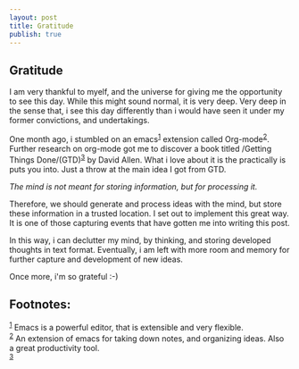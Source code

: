 ```yaml
---
layout: post
title: Gratitude
publish: true
---
```


## Gratitude<a id="sec-1"></a>

I am very thankful to myelf, and the universe for giving me the opportunity to see
this day. While this might sound normal, it is very deep. Very deep in the
sense that, i see this day differently than i would have seen it under my
former convictions, and undertakings.

One month ago, i stumbled on an emacs<sup><a id="fnr.1" class="footref" href="#fn.1">1</a></sup> extension called Org-mode<sup><a id="fnr.2" class="footref" href="#fn.2">2</a></sup>. Further
research on org-mode got me to discover a book titled /Getting Things Done/(GTD)<sup><a id="fnr.3" class="footref" href="#fn.3">3</a></sup> by David
Allen. What i love about it is the practically is puts you into. Just a throw
at the main idea I got from GTD.

*The mind is not meant for storing information, but for processing it.*

Therefore, we should generate and process ideas with the mind, but store these
information in a trusted location. I set out to implement this great way. It is
one of those capturing events that have gotten me into writing this post.

In this way, i can declutter my mind, by thinking, and storing developed
thoughts in text format. Eventually, i am left with more room and memory for
further capture and development of new ideas.

Once more, i'm so grateful :-)

<div id="footnotes">
<h2 class="footnotes">Footnotes: </h2>
<div id="text-footnotes">

<div class="footdef"><sup><a id="fn.1" class="footnum" href="#fnr.1">1</a></sup> Emacs is a powerful editor, that is extensible and very
flexible. <http://www.gnu.org/software/emacs></div>

<div class="footdef"><sup><a id="fn.2" class="footnum" href="#fnr.2">2</a></sup> An extension of emacs for taking down notes, and organizing ideas. Also a
great productivity tool. <http://www.orgmode.org></div>

<div class="footdef"><sup><a id="fn.3" class="footnum" href="#fnr.3">3</a></sup> <http://www.gettingthingsdone.com></div>


</div>
</div>
